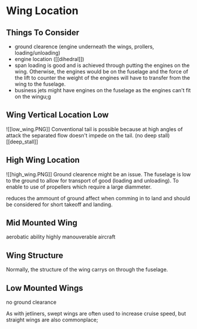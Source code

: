 # Wing Location

## Things To Consider
- ground clearence (engine underneath the wings, prollers, loading/unloading)
- engine location ([[dihedral]])
- span loading is good and is achieved through putting the engines on the wing. Otherwise, the engines would be on the fuselage and the force of the lift to counter the weight of the engines will have to transfer from the wing to the fuselage.
- business jets might have engines on the fuselage as the engines can't fit on the wingu;g

## Wing Vertical Location Low
![[low_wing.PNG]]
Conventional tail is possible because at high angles of attack the separated flow doesn't impede on the tail. (no deep stall) [[deep_stall]]

## High Wing Location
![[high_wing.PNG]]
Ground clearence might be an issue. The fuselage is low to the ground to allow for transport of good (loading and unloading). To enable to use of propellers which require a large diammeter.

reduces the ammount of ground affect when comming in to land and should be considered for short takeoff and landing.

## Mid Mounted Wing
aerobatic ability
highly manouverable aircraft

## Wing Structure
Normally, the structure of the wing carrys on through the fuselage.

## Low Mounted Wings
no ground clearance

As with jetliners, swept wings are often used to increase cruise speed, but straight wings are also commonplace;









